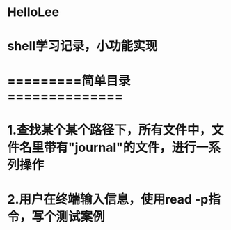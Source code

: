 # HelloLee
# shell学习记录，小功能实现
# =========简单目录==============
# 1.查找某个某个路径下，所有文件中，文件名里带有"journal"的文件，进行一系列操作
# 2.用户在终端输入信息，使用read -p指令，写个测试案例
